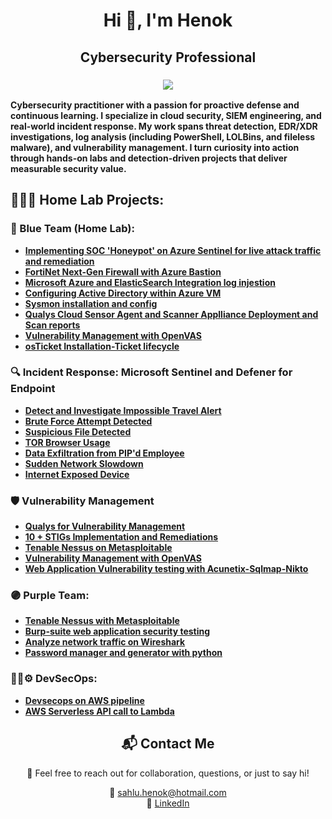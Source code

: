<h1 align="center">Hi 👋, I'm Henok</h1>
<h2 align="center">Cybersecurity Professional</h2>
<h3 align="center">
    <a href="https://www.linkedin.com/henok_asnake"><img src="https://img.shields.io/badge/-LinkedIn-0072b1?&style=for-the-badge&logo=linkedin&logoColor=white" /></a>
</h3>

**Cybersecurity practitioner with a passion for proactive defense and continuous learning. I specialize in cloud security, SIEM engineering, and real-world incident response. My work spans threat detection, EDR/XDR investigations, log analysis (including PowerShell, LOLBins, and fileless malware), and vulnerability management. I turn curiosity into action through hands-on labs and detection-driven projects that deliver measurable security value.**

## 🧑‍💻🔧 Home Lab Projects:

### 🔵 Blue Team (Home Lab):
  - **[Implementing SOC 'Honeypot' on Azure Sentinel for live attack traffic and remediation](https://github.com/Hasnake84/SIEM-Sentinel-SOC-Lab-Project)**
  - **[FortiNet Next-Gen Firewall with Azure Bastion](https://github.com/Hasnake84/NGFW-Azure-Bastion)**
  - **[Microsoft Azure and ElasticSearch Integration log injestion](https://github.com/Hasnake84/Azure-ElasticSearch-Integration)**
  - **[Configuring Active Directory within Azure VM](https://github.com/Hasnake84/Configuring-Active-Directory-within-Azure-VMs)**
  - **[Sysmon installation and config](https://github.com/Hasnake84/Sysmon-Installation-with-Sysmon-config-file)**
  - **[Qualys Cloud Sensor Agent and Scanner Applliance Deployment and Scan reports](https://github.com/Hasnake84/Qualys-VMDR)**
  - **[Vulnerability Management with OpenVAS](https://github.com/Hasnake84/OpenVAS-Vulnerability-Management-project)**
  -  **[osTicket Installation-Ticket lifecycle](https://github.com/Hasnake84/osTicket-installation/tree/main)**

### 🔍 Incident Response: Microsoft Sentinel and Defener for Endpoint
  - **[Detect and Investigate Impossible Travel Alert](https://github.com/Hasnake84/Detect-and-Investigate-Impossible-Travel)**
  - **[Brute Force Attempt Detected](https://github.com/Hasnake84/Brute-Force-Attempt-Detection)**
  - **[Suspicious File Detected](https://github.com/Hasnake84/Malicious-File-Detetcted)**
  - **[TOR Browser Usage](https://github.com/Hasnake84/Threat-Hunting-Scenario)**
  - **[Data Exfiltration from PIP'd Employee](https://github.com/Hasnake84/Data-Exfiltration)**
  - **[Sudden Network Slowdown](https://github.com/Hasnake84/Sudden-Network-Slowdown)**
  - **[Internet Exposed Device](https://github.com/Hasnake84/Internet-Exposed-Device)**
    
### 🛡️ Vulnerability Management
  - **[Qualys for Vulnerability Management](https://github.com/Hasnake84/Qualys-Vulnerability-Management/tree/main)**
  - **[10 + STIGs Implementation and Remediations](https://github.com/Hasnake84/Programmatic-Vulnerability-Remediations)**
  - **[Tenable Nessus on Metasploitable](https://github.com/Hasnake84/Tenable-Nessus-Metasploitable/tree/main)**
  - **[Vulnerability Management with OpenVAS](https://github.com/Hasnake84/OpenVAS-Vulnerability-Management-project)**
  - **[Web Application Vulnerability testing with Acunetix-Sqlmap-Nikto](https://github.com/Hasnake84/Acunetix-Sqlmap-Nikto)**

### 🟣 Purple Team:
  - **[Tenable Nessus with Metasploitable](https://github.com/Hasnake84/Tenable-Nessus-Metasploitable)**
  - **[Burp-suite web application security testing](https://github.com/Hasnake84/Burp-Suite)**
  - **[Analyze network traffic on Wireshark](https://github.com/Hasnake84/Protocols-on-Wireshark)**
  - **[Password manager and generator with python](https://github.com/Hasnake84/python-script-password-manager-generator)**

 ### 🔧🔐⚙️ DevSecOps:
  - **[Devsecops on AWS pipeline](https://github.com/Hasnake84/AWS-CodeCommit-build-Pipeline)**
  - **[AWS Serverless API call to Lambda](https://github.com/Hasnake84/AWS-Serverless-Lambda)**

<h2 align="center">📬 Contact Me</h2>

<p align="center">
  💬 Feel free to reach out for collaboration, questions, or just to say hi!
</p>

<p align="center">
  📧 <a href="mailto: sahlu.henok@hotmail.com">sahlu.henok@hotmail.com</a> <br>
  💼 <a href="https://www.linkedin.com/in/henok-asnake">LinkedIn</a> <br>
</p>












 

  





